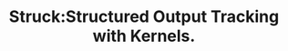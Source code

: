 ---
title: "Struck:Structured Output Tracking with Kernels."
year: 2015
pdf_url: "http://www.robots.ox.ac.uk/~tvg/publications/2015/struck-author.pdf"
category: "vision"
author_list: "Sam Hare, Stuart Golodetz, Amir Saffari, Vibhav Vineet, Ming-Ming Cheng, Stephen Hicks, Philip H.S. Torr"
grant: "NULL"
pub_in: "IEEE Transactions on Pattern Analysis and Machine Intelligence (TPAMI), 2015"
---